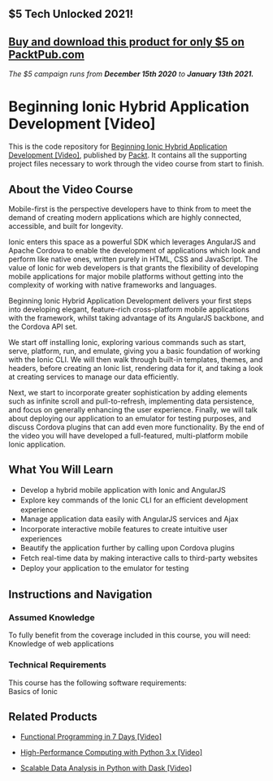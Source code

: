 ## $5 Tech Unlocked 2021!
[Buy and download this product for only $5 on PacktPub.com](https://www.packtpub.com/)
-----
*The $5 campaign         runs from __December 15th 2020__ to __January 13th 2021.__*

# Beginning Ionic Hybrid Application Development [Video]
This is the code repository for [Beginning Ionic Hybrid Application Development [Video]](https://www.packtpub.com/web-development/beginning-ionic-hybrid-application-development-video?utm_source=github&utm_medium=repository&utm_campaign=9781785284465), published by [Packt](https://www.packtpub.com/?utm_source=github). It contains all the supporting project files necessary to work through the video course from start to finish.
## About the Video Course
Mobile-first is the perspective developers have to think from to meet the demand of creating modern applications which are highly connected, accessible, and built for longevity.

Ionic enters this space as a powerful SDK which leverages AngularJS and Apache Cordova to enable the development of applications which look and perform like native ones, written purely in HTML, CSS and JavaScript. The value of Ionic for web developers is that grants the flexibility of developing mobile applications for major mobile platforms without getting into the complexity of working with native frameworks and languages.

Beginning Ionic Hybrid Application Development delivers your first steps into developing elegant, feature-rich cross-platform mobile applications with the framework, whilst taking advantage of its AngularJS backbone, and the Cordova API set.

We start off installing Ionic, exploring various commands such as start, serve, platform, run, and emulate, giving you a basic foundation of working with the Ionic CLI. We will then walk through built-in templates, themes, and headers, before creating an Ionic list, rendering data for it, and taking a look at creating services to manage our data efficiently.

Next, we start to incorporate greater sophistication by adding elements such as infinite scroll and pull-to-refresh, implementing data persistence, and focus on generally enhancing the user experience. Finally, we will talk about deploying our application to an emulator for testing purposes, and discuss Cordova plugins that can add even more functionality. By the end of the video you will have developed a full-featured, multi-platform mobile Ionic application.

<H2>What You Will Learn</H2>
<DIV class=book-info-will-learn-text>
<UL>
<LI><SPAN style="LINE-HEIGHT: 20px; BACKGROUND-COLOR: transparent">Develop a hybrid mobile application with Ionic and AngularJS</SPAN> 
<LI><SPAN style="LINE-HEIGHT: 20px; BACKGROUND-COLOR: transparent">Explore key commands of the Ionic CLI for an efficient development experience</SPAN> 
<LI><SPAN style="LINE-HEIGHT: 20px; BACKGROUND-COLOR: transparent">Manage application data easily with AngularJS services and Ajax</SPAN> 
<LI><SPAN style="LINE-HEIGHT: 20px; BACKGROUND-COLOR: transparent">Incorporate interactive mobile features to create intuitive user experiences</SPAN> 
<LI><SPAN style="LINE-HEIGHT: 20px; BACKGROUND-COLOR: transparent">Beautify the application further by calling upon Cordova plugins</SPAN> 
<LI><SPAN style="LINE-HEIGHT: 20px; BACKGROUND-COLOR: transparent">Fetch real-time data by making interactive calls to third-party websites</SPAN> 
<LI><SPAN style="LINE-HEIGHT: 20px; BACKGROUND-COLOR: transparent">Deploy your application to the emulator for testing</SPAN> </LI></UL></DIV>

## Instructions and Navigation
### Assumed Knowledge
To fully benefit from the coverage included in this course, you will need:<br/>
Knowledge of web applications
### Technical Requirements
This course has the following software requirements:<br/>
Basics of Ionic

## Related Products
* [Functional Programming in 7 Days [Video]](https://www.packtpub.com/application-development/functional-programming-7-days-video?utm_source=github&utm_medium=repository&utm_campaign=9781788990295)

* [High-Performance Computing with Python 3.x [Video]](https://www.packtpub.com/application-development/high-performance-computing-python-3x-video?utm_source=github&utm_medium=repository&utm_campaign=9781789956252)

* [Scalable Data Analysis in Python with Dask [Video]](https://www.packtpub.com/web-development/scalable-data-analysis-python-dask-video?utm_source=github&utm_medium=repository&utm_campaign=9781789808926)

